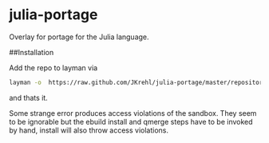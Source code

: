 # julia-portage
Overlay for portage for the Julia language.

##Installation

Add the repo to layman via
```bash
layman -o  https://raw.github.com/JKrehl/julia-portage/master/repositories.xml -f -a julia-portage
```
and thats it.

Some strange error produces access violations of the sandbox. They seem to be ignorable but the ebuild install and qmerge steps have to be invoked by hand, install will also throw access violations.
